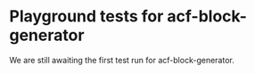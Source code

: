 # Playground tests for acf-block-generator
We are still awaiting the first test run for acf-block-generator.
